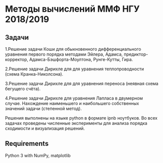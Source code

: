 # Методы вычислений  ММФ НГУ 2018/2019

## Задачи
 1.Решение задачи Коши для обыкновенного дифференциального уравнения первого порядка методами Эйлера, Адамса, предиктор-корректор, Адамса-Бэшфорта-Моултона, Рунге-Кутты, Гира. 
 
 2.Решение задачи Дирихле для для уравнения теплопроводности (схема Кранка-Николсона).
 
 3.Решение задачи Дирихле для для уравнения переноса (неявная схема бегущего счёта).
 
 4.Решение задачи Дирихле для уравнения Лапласа в двумерном случае. Нахождение наименьшего и наибольшего собственных значений задачи (степенной метод).
 
 Решения выполнены на языке python в формате ipnb ноутбуков.
 Во всех задачах проведены численные эксперименты для анализа порядка сходимости и визуализация решений.
 
 ## Requirements
 Python 3 with NumPy, matplotlib
